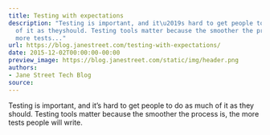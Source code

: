 ```yaml
---
title: Testing with expectations
description: "Testing is important, and it\u2019s hard to get people to do as much
  of it as theyshould. Testing tools matter because the smoother the process is, the
  more tests..."
url: https://blog.janestreet.com/testing-with-expectations/
date: 2015-12-02T00:00:00-00:00
preview_image: https://blog.janestreet.com/static/img/header.png
authors:
- Jane Street Tech Blog
source:
---
```


<p>Testing is important, and it’s hard to get people to do as much of it as they
should. Testing tools matter because the smoother the process is, the more tests
people will write.</p>


